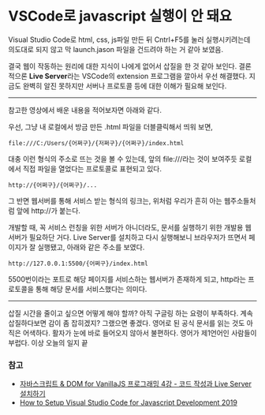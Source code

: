 # VSCode로 javascript 실행이 안 돼요

Visual Studio Code로 html, css, js파일 만든 뒤 Cntrl+F5를 눌러 실행시키려는데 의도대로 되지 않고 막 launch.jason 파일을 건드려야 하는 거 같아 보였음.

결국 웹이 작동하는 원리에 대한 지식이 나에게 없어서 삽질을 한 것 같아 보인다. 결론적으론 **Live Server**라는 VSCode의 extension 프로그램을 깔아서 우선 해결했다. 지금도 완벽히 알진 못하지만 서버나 프로토콜 등에 대한 이해가 필요해 보인다.

---

참고한 영상에서 배운 내용을 적어보자면 아래와 같다.

우선, 그냥 내 로컬에서 방금 만든 .html 파일을 더블클릭해서 띄워 보면,

`file:///C:/Users/{어쩌구}/{저쩌구}/{어쩌구}/index.html`

대충 이런 형식의 주소로 뜨는 것을 볼 수 있는데, 앞의 file:///라는 것이 보여주듯 로컬에서 직접 파일을 열었다는 프로토콜로 표현되고 있다.

`http://{어쩌구}/{어쩌구}/...`

그 반면 웹서버를 통해 서비스 받는 형식의 링크는, 위처럼 우리가 흔히 아는 웹주소들처럼 앞에 http://가 붙는다.

개발할 때, 꼭 서비스 런칭을 위한 서버가 아니더라도, 문서를 실행하기 위한 개발용 웹서버가 필요하단 거다. Live Server를 설치하고 다시 실행해보니 브라우저가 뜨면서 페이지가 잘 실행됐고, 아래와 같은 주소를 보였다. 

`http://127.0.0.1:5500/{어쩌구}/index.html`

5500번이라는 포트로 해당 페이지를 서비스하는 웹서버가 존재하게 되고, http라는 프로토콜을 통해 해당 문서를 서비스했다는 의미다.

---

삽질 시간을 줄이고 싶으면 어떻게 해야 할까? 아직 구글링 하는 요령이 부족하다. 계속 삽질하다보면 감이 좀 잡히겠지? 그랬으면 좋겠다. 영어로 된 공식 문서를 읽는 것도 아직은 어색하다. 활자가 눈에 바로 들어오지 않아서 불편하다. 영어가 제1언어인 사람들이 부럽다. 이상 오늘의 일지 끝

### 참고

- [자바스크립트 & DOM for VanillaJS 프로그래밍 4강 - 코드 작성과 Live Server 설치하기](https://youtu.be/_W3LLg-Uu38)
- [How to Setup Visual Studio Code for Javascript Development 2019](https://youtu.be/THDTDTkyB1I)